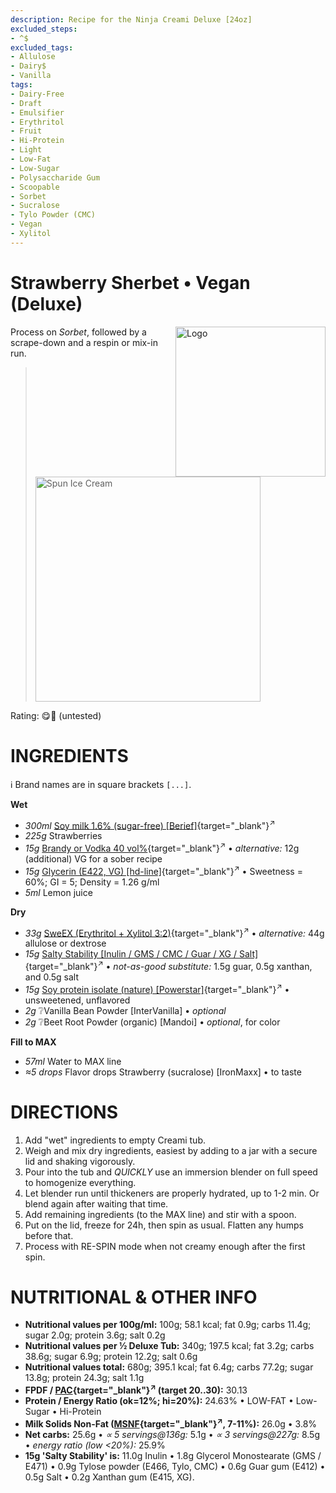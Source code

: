 ```yaml
---
description: Recipe for the Ninja Creami Deluxe [24oz]
excluded_steps:
- ^$
excluded_tags:
- Allulose
- Dairy$
- Vanilla
tags:
- Dairy-Free
- Draft
- Emulsifier
- Erythritol
- Fruit
- Hi-Protein
- Light
- Low-Fat
- Low-Sugar
- Polysaccharide Gum
- Scoopable
- Sorbet
- Sucralose
- Tylo Powder (CMC)
- Vegan
- Xylitol
---
```

# Strawberry Sherbet • Vegan (Deluxe)
<img style="float: right; margin-left: 1.5em;" width=240 alt="Logo" src="logo-strawberry-sherbet-vegan.png" />

Process on *Sorbet*, followed by a scrape-down and a respin or mix-in run.

> <img width=360 alt="Spun Ice Cream" src="" class="zoomable" />

Rating: 😋🍓 (untested)

# INGREDIENTS

ℹ️ Brand names are in square brackets `[...]`.

**Wet**

  - _300ml_ [Soy milk 1.6% (sugar-free) \[Berief\]](/ice-creamery/info/ingredients/#soy-milk){target="_blank"}<sup>↗</sup>
  - _225g_ Strawberries
  - _15g_ [Brandy or Vodka 40 vol%](/ice-creamery/info/ingredients/#alcohol-ethanol){target="_blank"}<sup>↗</sup> • *alternative:* 12g (additional) VG for a sober recipe
  - _15g_ [Glycerin (E422, VG) \[hd-line\]](/ice-creamery/info/ingredients/#vegetable-glycerin-glycerol-vg-e422){target="_blank"}<sup>↗</sup> • Sweetness = 60%; GI = 5; Density = 1.26 g/ml
  - _5ml_ Lemon juice

**Dry**

  - _33g_ [SweEX (Erythritol + Xylitol 3:2)](/ice-creamery/info/ingredients/#sweex-erythritol-xylitol-blend){target="_blank"}<sup>↗</sup> • *alternative:* 44g allulose or dextrose
  - _15g_ [Salty Stability \[Inulin / GMS / CMC / Guar / XG / Salt\]](/ice-creamery/S/Salty%20Stability/){target="_blank"}<sup>↗</sup> • *not-as-good substitute:* 1.5g guar, 0.5g xanthan, and 0.5g salt
  - _15g_ [Soy protein isolate (nature) \[Powerstar\]](/ice-creamery/info/ingredients/#soy-protein-isolate){target="_blank"}<sup>↗</sup> • unsweetened, unflavored
  - _2g_ ❔Vanilla Bean Powder [InterVanilla] • *optional*
  - _2g_ ❔Beet Root Powder (organic) [Mandoi] • *optional*, for color

**Fill to MAX**

  - _57ml_ Water to MAX line
  - _≈5 drops_ Flavor drops Strawberry (sucralose) [IronMaxx] • to taste

# DIRECTIONS

 1. Add "wet" ingredients to empty Creami tub.
 1. Weigh and mix dry ingredients, easiest by adding to a jar with a secure lid and shaking vigorously.
 1. Pour into the tub and *QUICKLY* use an immersion blender on full speed to homogenize everything.
 1. Let blender run until thickeners are properly hydrated, up to 1-2 min. Or blend again after waiting that time.
 1. Add remaining ingredients (to the MAX line) and stir with a spoon.
 1. Put on the lid, freeze for 24h, then spin as usual. Flatten any humps before that.
 1. Process with RE-SPIN mode when not creamy enough after the first spin.

# NUTRITIONAL & OTHER INFO

- **Nutritional values per 100g/ml:** 100g; 58.1 kcal; fat 0.9g; carbs 11.4g; sugar 2.0g; protein 3.6g; salt 0.2g
- **Nutritional values per ½ Deluxe Tub:** 340g; 197.5 kcal; fat 3.2g; carbs 38.6g; sugar 6.9g; protein 12.2g; salt 0.6g
- **Nutritional values total:** 680g; 395.1 kcal; fat 6.4g; carbs 77.2g; sugar 13.8g; protein 24.3g; salt 1.1g
- **FPDF / [PAC](/ice-creamery/info/glossary/#potere-anti-congelante-pac){target="_blank"}<sup>↗</sup> (target 20..30):** 30.13
- **Protein / Energy Ratio (ok=12%; hi=20%):** 24.63% • LOW-FAT • Low-Sugar • Hi-Protein
- **Milk Solids Non-Fat ([MSNF](/ice-creamery/info/glossary/#milk-solids-not-fat-msnf){target="_blank"}<sup>↗</sup>, 7-11%):** 26.0g • 3.8%
- **Net carbs:** 25.6g • *∝ 5 servings@136g:* 5.1g • *∝ 3 servings@227g:* 8.5g • *energy ratio (low <20%):* 25.9%
- **15g 'Salty Stability' is:** 11.0g Inulin • 1.8g Glycerol Monostearate (GMS / E471) • 0.9g Tylose powder (E466, Tylo, CMC) • 0.6g Guar gum (E412) • 0.5g Salt • 0.2g Xanthan gum (E415, XG).
